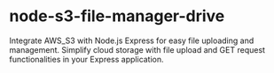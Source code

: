 # node-s3-file-manager-drive
Integrate AWS_S3 with Node.js Express for easy file uploading and management. Simplify cloud storage with file upload and GET request functionalities in your Express application.
